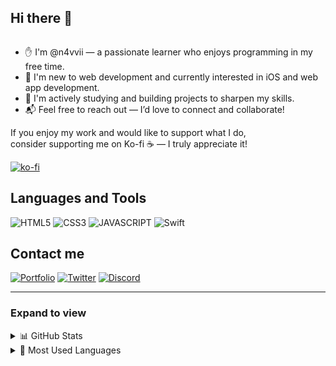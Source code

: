 ## Hi there 👋
<img src="https://komarev.com/ghpvc/?username=dev-mzk&style=flat-square&color=blue" alt=""/>

- ✋ I'm @n4vvii — a passionate learner who enjoys programming in my free time.  
- 📗 I'm new to web development and currently interested in iOS and web app development.  
- 📖 I'm actively studying and building projects to sharpen my skills.  
- 📬 Feel free to reach out — I’d love to connect and collaborate!

If you enjoy my work and would like to support what I do,  
consider supporting me on Ko-fi ☕ — I truly appreciate it!


[![ko-fi](https://ko-fi.com/img/githubbutton_sm.svg)](https://ko-fi.com/n4vvii)


## Languages and Tools

![HTML5](https://img.shields.io/badge/-HTML5-E34F26?style=for-the-badge&logo=html5&logoColor=white)
![CSS3](https://img.shields.io/badge/-CSS3-1572B6?style=for-the-badge&logo=css3)
![JAVASCRIPT](https://img.shields.io/badge/JavaScript-F7DF1E.svg?style=for-the-badge&logo=javascript&logoColor=white)
![Swift](https://img.shields.io/badge/Swift-FA7343.svg?style=for-the-badge&logo=swift&logoColor=white)


## Contact me

[![Portfolio](https://img.shields.io/badge/Portfolio-000?style=for-the-badge&logo=aboutdotme&logoColor=white)](https://n4vvii.eu.org)
[![Twitter](https://img.shields.io/badge/Twitter-blue?style=for-the-badge&logo=X&logoColor=white)](https://x.com/n4vvii)
[![Discord](https://img.shields.io/badge/Discord-5865F2?style=for-the-badge&logo=discord&logoColor=white)](https://discord.com/users/856906697633431552)

___

### Expand to view

<details>
  <summary>📊 GitHub Stats</summary>
  
  <p>
    <a href="#"><img src="https://github-readme-stats.vercel.app/api?username=n4vvii&show_icons=true&count_private=true&hide_border=true&bg_color=0D1117&title_color=58A6FF&text_color=ADBAC7&icon_color=79C0FF&border_radius=8" width="500" alt="GitHub Stats" /></a>
  </p>
</details>

<details>
  <summary>🌟 Most Used Languages</summary>
  
  <p>
    <a href="#"><img src="https://github-readme-stats.vercel.app/api/top-langs/?username=n4vvii&layout=compact&langs_count=6&hide_border=true&bg_color=0D1117&title_color=58A6FF&text_color=ADBAC7&icon_color=79C0FF&card_width=320" width="400" alt="Most used Languages" /></a>
  </p>
</details>
